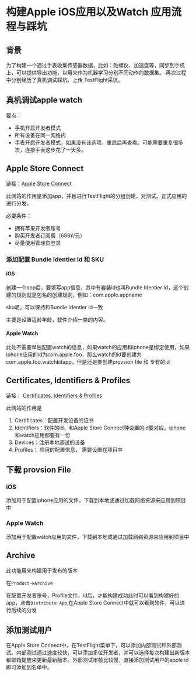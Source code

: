 # 构建Apple iOS应用以及Watch 应用流程与踩坑

## 背景

为了构建一个通过手表收集传感器数据，比如：陀螺仪、加速度等，同步到手机上，可以提供导出功能，以用来作为机器学习分别不同动作的数据集。 再次过程中分别经历了真机调试踩坑、上传 TestFlight采坑。

## 真机调试apple watch

要点：

- 手机开启开发者模式
- 所有设备在同一网络内
- 手表开启开发者模式，如果没有该选项，重启后再查看。可能需要重复很多次，连接手表这步花了一天多。

## Apple Store Connect

链接：[Apple Store Connect](https://appstoreconnect.apple.com/)

此网站的作用是添加app，并且进行TestFlight的分组创建，对测试、正式应用的进行分发。

必要条件：

- 拥有苹果开发者账号
- 购买开发者订阅费（688¥/元）
- 尽量使用管理员登录

### 添加配置 Bundle Identier Id 和 SKU

#### iOS

创建一个app后，要填写app信息，其中有套装id也叫Bundle Identier Id，这个创建的规则就是包名的创建规则，例如：com.apple.appname

sku呢，可以保持和Bundle Identier Id一致

主要是设置适龄年龄，软件介绍一类的内容。

#### Apple Watch

此处不需要单独配置watch的信息，如果watch的应用和iphone是绑定使用，如果iphone应用的id为com.apple.foo，那么watch的id要创建为 com.apple.foo.watchkitapp，但是还是要创建provsion file 和 专有的id

## Certificates, Identifiers & Profiles

链接： [Certificates, Identifiers & Profiles](https://developer.apple.com/account/resources/certificates/list)

此网站的作用是

1. Certificates：配置开发设备的证书
2. Identifiers：软件的id，和Apple Store Connect种设置的id要对应。iphone和watch应用都要有一份
3. Devices：注册本地调试的设备
4. Profiles： 应用的配置信息， 需要设置在项目中

## 下载 provsion File

### iOS

添加用于配置iphone应用的文件，下载到本地或通过加载网络资源来应用到项目中

### Apple Watch

添加用于配置watch应用的文件，下载到本地或通过加载网络资源来应用到项目中

## Archive

此功能用来构建用于发布的版本

在`Product`->`Archive`

在配置开发者账号，Profile文件，id后，才能构建成功此时可以看到构建好的app，点击`Distribute App`,在Apple Store Connect中就可以看到软件，可以进行后续的分发

## 添加测试用户

在Apple Store Connect中，在TestFlight菜单下，可以添加内部测试和外部测试。内部测试通过速度较快，可以添加多位开发者，并可以选择每次构建出新版本都邮箱提醒来更新最新版本。外部测试审核比较慢，直接添加测试用户的apple id即可添加到名单中。
